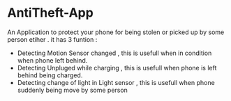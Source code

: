 # AntiTheft-App


An Application to protect your phone for being stolen or picked up by some person etiher .
it has 3 funtion :

* Detecting Motion Sensor changed , this is usefull when in condition when phone left behind.
* Detecting Unpluged while charging , this is usefull when phone is left behind being charged. 
* Detecting change of light in Light sensor , this is usefull when phone suddenly being move by some person
